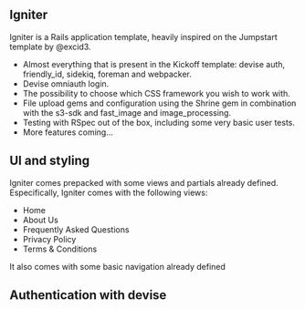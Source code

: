 ## Igniter
Igniter is a Rails application template, heavily inspired on the Jumpstart template by @excid3.

* Almost everything that is present in the Kickoff template: devise auth, friendly_id, sidekiq, foreman and webpacker.
* Devise omniauth login.
* The possibility to choose which CSS framework you wish to work with.
* File upload gems and configuration using the Shrine gem in combination with the s3-sdk and fast_image and image_processing.
* Testing with RSpec out of the box, including some very basic user tests.
* More features coming…

## UI and styling

Igniter comes prepacked with some views and partials already defined. Especifically, Igniter comes with the following views:

- Home
- About Us
- Frequently Asked Questions
- Privacy Policy
- Terms & Conditions

It also comes with some basic navigation already defined

## Authentication with devise